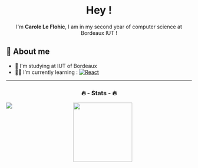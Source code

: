 <h1 align="center">Hey !</h1>

<p align="center">I'm <b>Carole Le Flohic</b>, I am in my second year of computer science at Bordeaux IUT  !</p>

## 👤 About me
- 📝 I'm studying at IUT of Bordeaux
- 👩‍💻 I’m currently learning : [![React](https://custom-icon-badges.demolab.com/badge/-React-218AAB?style=for-the-badge&logo=react&logoColor=white)](https://reactjs.org/)


***
<h3 align="center">🔥 - Stats - 🔥</h3>
<p align="center">
 <img align="left" src="https://github-readme-stats.vercel.app/api/top-langs?username=CaroleLf&show_icons=true&locale=en&layout=compact&theme=react&langs_count=10"/>
 <img height="160px" src="https://github-readme-stats.vercel.app/api?username=CaroleLf&count_private=true&show_icons=true&theme=react&hide_border=true"> 
</p>
</br>

